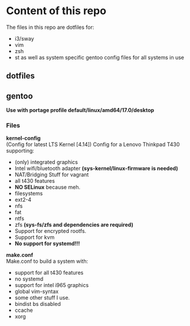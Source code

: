 # Content of this repo
The files in this repo are dotfiles for:

 * i3/sway
 * vim
 * zsh
 * st
as well as system specific gentoo config files for all systems in use 

## dotfiles

## gentoo
**Use with portage profile default/linux/amd64/17.0/desktop**

### Files
**kernel-config**  
(Config for latest LTS Kernel [4.14])
Config for a Lenovo Thinkpad T430 supporting:  

 * (only) integrated graphics
 * Intel wifi/bluetooth adapter **(sys-kernel/linux-firmware is needed)**
 * NAT/Bridging Stuff for vagrant
 * all t430 features
 * **NO SELinux** because meh.
 * filesystems
  * ext2-4
  * nfs
  * fat
  * ntfs
  * zfs **(sys-fs/zfs and dependencies are required)**
 * Support for encrypted rootfs.
 * Support for kvm
 * **No support for systemd!!!**

**make.conf**  
Make.conf to build a system with:   

 * support for all t430 features
 * no systemd
 * support for intel i965 graphics
 * global vim-syntax
 * some other stuff I use.
 * bindist bs disabled
 * ccache
 * xorg


